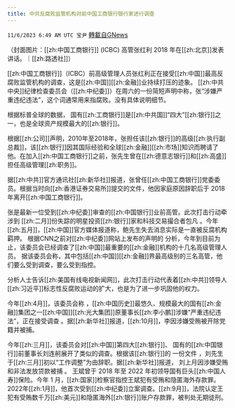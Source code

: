 ```yaml
---
title: 中共反腐败监管机构对前中国工商银行银行家进行调查
---
```

`11/6/2023 6:49 AM UTC 宝尹` [轉載自GNews](https://gnews.org/articles/1928174)

（封面图片：[[zh:中国工商银行]] (ICBC) 高管张红利 2018 年在[[zh:北京]]发表讲话。｜[[zh:路透社]]）
 
[[zh:中国工商银行]]（ICBC）前高级管理人员张红利正在接受[[zh:中国]]最高反腐败监管机构的调查，这是[[zh:中国]][[zh:金融]]业持续打压的迹象。
[[zh:中共中央]]纪律检查委员会（[[zh:中纪委]]）在周六的一份简短声明中称，张“涉嫌严重违纪违法”，这个词通常用来指腐败。没有具体说明细节。

根据标普全球的数据， 国有[[zh:工商银行]]是[[zh:中共国]]“四大”[[zh:银行]]之一，也是全球资产规模最大的[[zh:银行]]。

根据[[zh:公司]]声明，2010年至2018年，张担任该[[zh:银行]]的高级[[zh:执行副总裁]]，该[[zh:银行]]因其国际经验和全球[[zh:金融]][[zh:市场]]知识而聘请了他。在加入[[zh:中国工商银行]]之前，张先生曾在[[zh:德意志银行]]和[[zh:高盛]]担任高级管理[[zh:职务]]。

据[[zh:中共]]官方通讯社[[zh:新华社]]报道，张曾任[[zh:中国工商银行]]党委委员。根据当时向[[zh:香港证券交易所]]提交的文件，他因家庭原因辞职后于 2018 年离开[[zh:中国工商银行]]。


张是最新一位受到[[zh:中纪委]]审查的[[zh:中国银行]]业前高管。此次打击行动牵涉到 [[zh:二月]]份失踪的明星投资[[zh:银行]]家和科技交易撮合者包凡 。今年[[zh:五月]]，[[zh:中国]]官方媒体报道称，鲍先生失去消息实际是一直被反腐机构羁押。
根据CNN之前对[[zh:中纪委]]网站上发布的声明的 分析，今年到目前为止，该委员会已经调查了[[zh:中国]]最重要的[[zh:金融]]机构的十几名高级管理人员。
据该委员会称，其中包括[[zh:中国]][[zh:金融]]界最高级别的三名高管，他们要么受到调查，要么受到指控。

分析人士告诉[[zh:美国有线电视新闻网]]，此次打击行动代表着[[zh:中共]]领导人[[zh:习近平]]标志性反腐败运动的扩大，也是为了进一步巩固他的权力。

今年[[zh:4月]]，该委员会称 ，[[zh:中国历史]]最悠久、规模最大的国有[[zh:金融]]集团之一[[zh:中国]][[zh:光大集团]]原董事长[[zh:李小鹏]]涉嫌“严重违纪违法”，正在接受调查 。据[[zh:新华社]]报道，[[zh:10月]]，李因涉嫌受贿被开除党籍并被捕。

今年[[zh:三月]]，该委员会对[[zh:中国]]第四大[[zh:银行]]、 国有的[[zh:中国银行]]前董事长刘连舸展开了类似的调查。根据该[[zh:银行]]的 一份文件 ，刘先生于[[zh:三月]]初以“工作调整”为由辞职。据[[zh:新华社]]报道， 刘上月因涉嫌受贿和非法发放贷款被捕 。
王斌曾于 2018 年至 2022 年初领导国有巨头[[zh:中国人寿]]保险。今年 1 月，[[zh:国家]]检察官指控王斌犯有受贿和隐匿海外存款罪。2022年[[zh:1月]]，他首次受到[[zh:中纪委]]立案调查。[[zh:9月]]，法院认定王犯有受贿数千万[[zh:美元]]和隐匿海外[[zh:银行]]账户存款罪，被判处无期徒刑。


